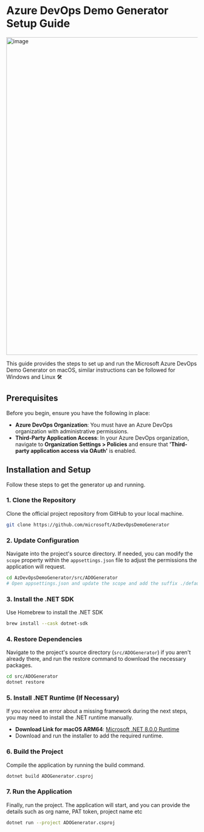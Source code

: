 # Azure DevOps Demo Generator Setup Guide

<img width="985" height="834" alt="image" src="https://github.com/user-attachments/assets/b5c75000-4b8f-43ef-bd6f-c51289139e18" />


This guide provides the steps to set up and run the Microsoft Azure DevOps Demo Generator on macOS, similar instructions can be followed for Windows and Linux 🛠️

## Prerequisites

Before you begin, ensure you have the following in place:

* **Azure DevOps Organization**: You must have an Azure DevOps organization with administrative permissions.
* **Third-Party Application Access**: In your Azure DevOps organization, navigate to **Organization Settings > Policies** and ensure that **'Third-party application access via OAuth'** is enabled.

## Installation and Setup

Follow these steps to get the generator up and running.

### 1. Clone the Repository

Clone the official project repository from GitHub to your local machine.

```bash
git clone https://github.com/microsoft/AzDevOpsDemoGenerator
```

### 2. Update Configuration 

Navigate into the project's source directory. If needed, you can modify the `scope` property within the `appsettings.json` file to adjust the permissions the application will request.

```bash
cd AzDevOpsDemoGenerator/src/ADOGenerator
# Open appsettings.json and update the scope and add the suffix ./default at the end of subscription id
```

### 3. Install the .NET SDK

Use Homebrew to install the .NET SDK 

```bash
brew install --cask dotnet-sdk
```

### 4. Restore Dependencies

Navigate to the project's source directory (`src/ADOGenerator`) if you aren't already there, and run the restore command to download the necessary packages.

```bash
cd src/ADOGenerator
dotnet restore
```

### 5. Install .NET Runtime (If Necessary)

If you receive an error about a missing framework during the next steps, you may need to install the .NET runtime manually.

* **Download Link for macOS ARM64**: [Microsoft .NET 8.0.0 Runtime](https://dotnet.microsoft.com/en-us/download/dotnet/8.0)
* Download and run the installer to add the required runtime.

### 6. Build the Project

Compile the application by running the build command.

```bash
dotnet build ADOGenerator.csproj
```

### 7. Run the Application

Finally, run the project. The application will start, and you can provide the details such as org name, PAT token, project name etc

```bash
dotnet run --project ADOGenerator.csproj
```
